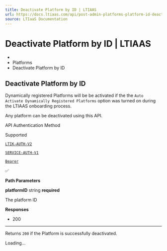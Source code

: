 ```yaml
---
title: Deactivate Platform by ID | LTIAAS
url: https://docs.ltiaas.com/api/post-admin-platforms-platform-id-deactivate
source: LTIaaS Documentation
---
```


# Deactivate Platform by ID | LTIAAS

-   [](/)
-   Platforms
-   Deactivate Platform by ID

## Deactivate Platform by ID[​](#deactivate-platform-by-id "Direct link to heading")

Dynamically registered Platforms will be be activated if the the `Auto Activate Dynamically Registered Platforms` option was turned on during the LTIAAS onboarding process.

Any platform can be deactivated using this API.

API Authentication Method

Supported

[`LTIK-AUTH-V2`](/guides/api/authentication#ltik-based-authentication)

[`SERVICE-AUTH-V1`](/guides/api/authentication#service-key-based-authentication)

[`Bearer`](/guides/api/authentication#bearer-api-key-based-authentication)

✅

**Path Parameters**

**platformID** string **required**

The platform ID

**Responses**

-   200

* * *

Returns `200` if the Platform is successfully deactivated.

Loading...